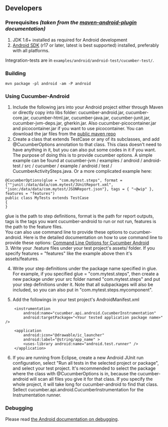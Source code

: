 ## Developers

### Prerequisites *(taken from the [maven-android-plugin](https://code.google.com/p/maven-android-plugin) documentation)*
1. JDK 1.6+ installed as required for Android development
2. [Android SDK](http://developer.android.com/sdk/index.html) (r17 or later, latest is best supported) installed, preferably with all platforms.

Integration-tests are in `examples/android/android-test/cucumber-test/`.

### Building

```
mvn package -pl android -am -P android
```

### Using Cucumber-Android
1. Include the following jars into your Android project either through Maven or directly copy into libs folder: cucumber-android.jar, cucumber-core.jar, cucumber-html.jar, cucumber-java.jar, cucumber-junit.jar, cucumber-jvm-deps.jar, gherkin.jar. Also cucumber-picocontainer.jar and picocontainer.jar if you want to use picocontainer. You can download the jar files from the [public maven repo](http://repo1.maven.org/maven2/info/cukes/)
2. Create a class that extends TestCase or any of its subclasses, and add @CucumberOptions annotation to that class. This class doesn't need to have anything in it, but you can also put some codes in it if you want. The purpose of doing this is to provide cucumber options. A simple example can be found at cucumber-jvm / examples / android / android-test / src / cucumber / example / android / test / CucumberActivitySteps.java. Or a more complicated example here:
```
@CucumberOptions(glue = "com.mytest.steps", format = {""junit:/data/data/com.mytest/JUnitReport.xml", "json:/data/data/com.mytest/JSONReport.json"}, tags = { "~@wip" }, features = "features")
public class MyTests extends TestCase
{
}
```
glue is the path to step definitions, format is the path for report outputs, tags is the tags you want cucumber-android to run or not run, features is the path to the feature files.               
You can also use command line to provide these options to cucumber-android. Here is the detailed documentation on how to use command line to provide these options: [Command Line Options for Cucumber Android](https://github.com/cucumber/cucumber-jvm/pull/597)                                 
3. Write your .feature files under your test project's assets/<features-folder> folder. If you specify features = "features" like the example above then it's assets/features.

4. Write your step definitions under the package name specified in glue. For example, if you specified glue = "com.mytest.steps", then create a new package under your src folder named "com.mytest.steps" and put your step definitions under it. Note that all subpackages will also be included, so you can also put in "com.mytest.steps.mycomponent".

5. Add the followings in your test project's AndroidManifest.xml
```
    <instrumentation
        android:name="cucumber.api.android.CucumberInstrumentation"
        android:targetPackage="<Your tested application package name>" />

    <application
        android:icon="@drawable/ic_launcher"
        android:label="@string/app_name" >
        <uses-library android:name="android.test.runner" />
    </application>
```

6. If you are running from Eclipse, create a new Android JUnit run configuration, select "Run all tests in the selected project or package", and select your test project. It's recommended to select the package where the class with @CucumberOptions is in, because the cucumber-android will scan all files you give it for that class. If you specify the whole project, it will take long for cucumber-android to find that class. Sellect cucumber.api.android.CucumberInstrumentation for the Instrumentation runner.

### Debugging
Please read [the Android documentation on debugging](https://developer.android.com/tools/debugging/index.html).
